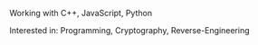 Working with C++, JavaScript, Python

Interested in: Programming, Cryptography, Reverse-Engineering

<!---
MathcelF/MathcelF is a ✨ special ✨ repository because its `README.md` (this file) appears on your GitHub profile.
You can click the Preview link to take a look at your changes.
--->
